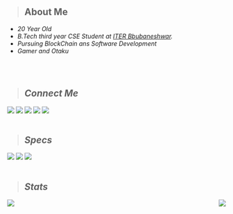 > ## About Me
  * <em>20 Year Old
  * <em>B.Tech third year CSE Student at [ITER Bbubaneshwar](https://www.soa.ac.in/iter).
  * <em>Pursuing BlockChain ans Software Development
  * <em>Gamer and Otaku
 <br>
 <br>

> ## Connect Me
[<img src="https://img.shields.io/badge/LinkedIn-0077B5?style=for-the-badge&logo=linkedin&logoColor=white">](https://www.linkedin.com/in/mephisto1407) [<img src="https://img.shields.io/badge/-Hackerrank-2EC866?style=for-the-badge&logo=HackerRank&logoColor=white">](https://www.hackerrank.com/MEPHISTO19) [<img src="https://img.shields.io/badge/Myanimelist-2E51A2?style=for-the-badge&logo=myanimelist&logoColor=white">](https://myanimelist.net/animelist/_Mephisto) [<img src="https://img.shields.io/badge/Discord-5865F2?style=for-the-badge&logo=discord&logoColor=white">](https://discordapp.com/users/813755882747199559) [<img src="https://img.shields.io/badge/Gmail-D14836?style=for-the-badge&logo=gmail&logoColor=white">](mailto:rajraghuvanshi747@gmail.com?subject=[GitHub]%20Source%20Han%20Sans)
<br>
<br>

> ## Specs
[<img src="https://img.shields.io/badge/lenovo%20laptop-E2231A?style=for-the-badge&logo=lenovo&logoColor=white">](https://pcsupport.lenovo.com/in/en/products/laptops-and-netbooks/3-series/ideapad-gaming-3-15imh05/81y4) [<img src="https://img.shields.io/badge/NVIDIA-GTX1650-76B900?style=for-the-badge&logo=nvidia&logoColor=white">](https://www.nvidia.com/en-in/geforce/graphics-cards/16-series/) [<img src="https://img.shields.io/badge/Intel%20Core_i7_10th-0071C5?style=for-the-badge&logo=intel&logoColor=white">](https://ark.intel.com/content/www/us/en/ark/products/201837/intel-core-i710750h-processor-12m-cache-up-to-5-00-ghz.html)
<br>
<br>

> ## Stats
<img align ="left" src="https://github-readme-stats.vercel.app/api/top-langs/?username=mephisto419&show_icons=true&theme=radical&layout=compact"> 
<img align ="right" src="https://github-readme-stats.vercel.app/api?username=mephisto419&show_icons=true&theme=radical"> 
